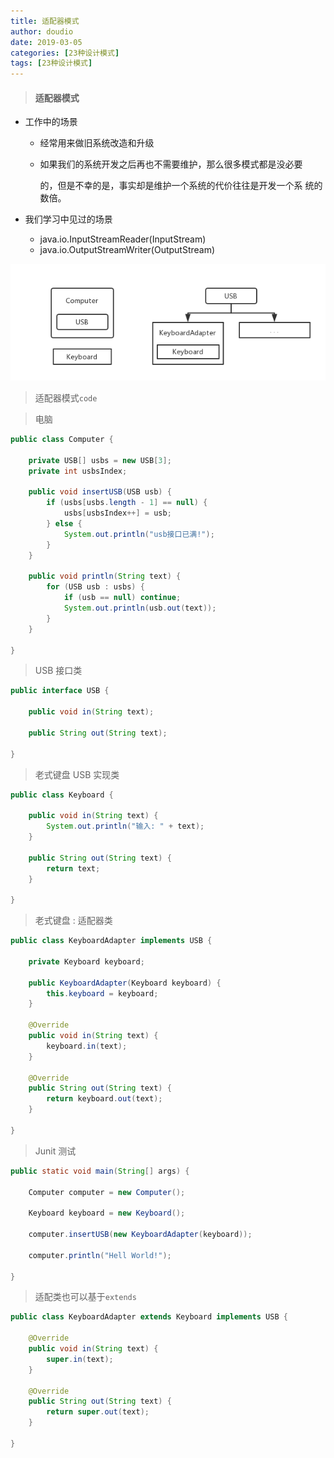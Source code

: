 ```yaml
---
title: 适配器模式
author: doudio
date: 2019-03-05
categories: [23种设计模式]
tags: [23种设计模式]
---
```


> #### 适配器模式

* 工作中的场景

  * 经常用来做旧系统改造和升级

  * 如果我们的系统开发之后再也不需要维护，那么很多模式都是没必要

    的，但是不幸的是，事实却是维护一个系统的代价往往是开发一个系
    统的数倍。

* 我们学习中见过的场景

  * java.io.InputStreamReader(InputStream)
  * java.io.OutputStreamWriter(OutputStream)

![](https://raw.githubusercontent.com/doudio/note/master/23种设计模式/img/adapter.png)

> 适配器模式`code`

> 电脑

```java
public class Computer {

	private USB[] usbs = new USB[3];
	private int usbsIndex;

    public void insertUSB(USB usb) {
		if (usbs[usbs.length - 1] == null) {
			usbs[usbsIndex++] = usb;
		} else {
			System.out.println("usb接口已满!");
		}
	}

	public void println(String text) {
		for (USB usb : usbs) {
			if (usb == null) continue;
			System.out.println(usb.out(text));
		}
	}

}
```

> USB 接口类

```java
public interface USB {

	public void in(String text);
	
	public String out(String text);

}
```

> 老式键盘 USB 实现类

```java
public class Keyboard {

	public void in(String text) {
		System.out.println("输入: " + text);
	}

	public String out(String text) {
		return text;
	}

}
```

> 老式键盘 : 适配器类

```java
public class KeyboardAdapter implements USB {

	private Keyboard keyboard;

	public KeyboardAdapter(Keyboard keyboard) {
		this.keyboard = keyboard;
	}

	@Override
	public void in(String text) {
		keyboard.in(text);
	}

	@Override
	public String out(String text) {
		return keyboard.out(text);
	}

}
```

> Junit 测试

```java
public static void main(String[] args) {

    Computer computer = new Computer();

    Keyboard keyboard = new Keyboard();

    computer.insertUSB(new KeyboardAdapter(keyboard));

    computer.println("Hell World!");

}
```

> 适配类也可以基于`extends`

```java
public class KeyboardAdapter extends Keyboard implements USB {

	@Override
	public void in(String text) {
		super.in(text);
	}

	@Override
	public String out(String text) {
		return super.out(text);
	}
	
}
```

